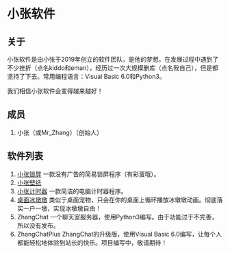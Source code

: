 # 小张软件
## 关于
小张软件是由小张于2019年创立的软件团队，是他的梦想。在发展过程中遇到了不少挫折（点名kiddo和eman），经历过一次大规模删库（点名我自己），但是都坚持了下去。常用编程语言：Visual Basic 6.0和Python3。

我们相信小张软件会变得越来越好！
## 成员
1. 小张（或Mr_Zhang）（创始人）


## 软件列表
1. [小张锁屏](https://zhanghelper.lanzouw.com/i3jhw02cqmmf)  一款没有广告的简易锁屏程序（有彩蛋哦）。
2. [小张壁纸](https://zhanghelper.lanzouw.com/iYfLu02ji3le)
3. [小张计时器](https://zhanghelper.lanzouw.com/iYfLu02ji3le)  一款简洁的电脑计时器程序。
4. [桌面冰墩墩](https://zhanghelper.lanzouw.com/iKAme024a3sd)  类似于桌面宠物，只会在你的桌面上循环播放冰墩墩动画。彻底落实一户一墩，实现冰墩墩自由！
5. ZhangChat  一个聊天室服务器，使用Python3编写。由于功能过于不完善，所以没有发布。
6. ZhangChatPlus  ZhangChat的升级版，使用Visual Basic 6.0编写，让每个人都能轻松地体验到站长的快乐。项目编写中，敬请期待！

